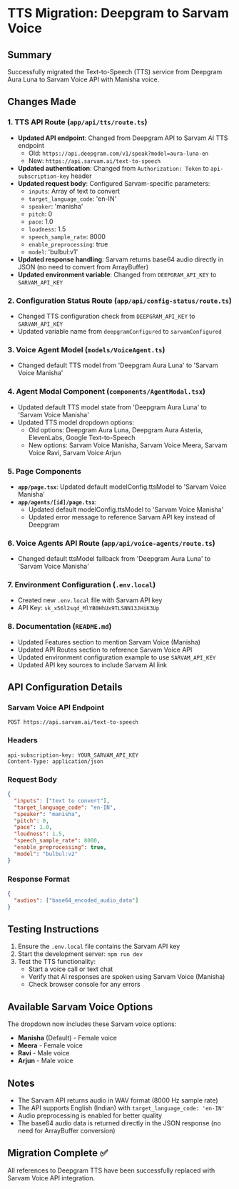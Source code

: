 # TTS Migration: Deepgram to Sarvam Voice

## Summary

Successfully migrated the Text-to-Speech (TTS) service from Deepgram Aura Luna to Sarvam Voice API with Manisha voice.

## Changes Made

### 1. TTS API Route (`app/api/tts/route.ts`)

- **Updated API endpoint**: Changed from Deepgram API to Sarvam AI TTS endpoint
  - Old: `https://api.deepgram.com/v1/speak?model=aura-luna-en`
  - New: `https://api.sarvam.ai/text-to-speech`
- **Updated authentication**: Changed from `Authorization: Token` to `api-subscription-key` header
- **Updated request body**: Configured Sarvam-specific parameters:
  - `inputs`: Array of text to convert
  - `target_language_code`: 'en-IN'
  - `speaker`: 'manisha'
  - `pitch`: 0
  - `pace`: 1.0
  - `loudness`: 1.5
  - `speech_sample_rate`: 8000
  - `enable_preprocessing`: true
  - `model`: 'bulbul:v1'
- **Updated response handling**: Sarvam returns base64 audio directly in JSON (no need to convert from ArrayBuffer)
- **Updated environment variable**: Changed from `DEEPGRAM_API_KEY` to `SARVAM_API_KEY`

### 2. Configuration Status Route (`app/api/config-status/route.ts`)

- Changed TTS configuration check from `DEEPGRAM_API_KEY` to `SARVAM_API_KEY`
- Updated variable name from `deepgramConfigured` to `sarvamConfigured`

### 3. Voice Agent Model (`models/VoiceAgent.ts`)

- Changed default TTS model from 'Deepgram Aura Luna' to 'Sarvam Voice Manisha'

### 4. Agent Modal Component (`components/AgentModal.tsx`)

- Updated default TTS model state from 'Deepgram Aura Luna' to 'Sarvam Voice Manisha'
- Updated TTS model dropdown options:
  - Old options: Deepgram Aura Luna, Deepgram Aura Asteria, ElevenLabs, Google Text-to-Speech
  - New options: Sarvam Voice Manisha, Sarvam Voice Meera, Sarvam Voice Ravi, Sarvam Voice Arjun

### 5. Page Components

- **`app/page.tsx`**: Updated default modelConfig.ttsModel to 'Sarvam Voice Manisha'
- **`app/agents/[id]/page.tsx`**:
  - Updated default modelConfig.ttsModel to 'Sarvam Voice Manisha'
  - Updated error message to reference Sarvam API key instead of Deepgram

### 6. Voice Agents API Route (`app/api/voice-agents/route.ts`)

- Changed default ttsModel fallback from 'Deepgram Aura Luna' to 'Sarvam Voice Manisha'

### 7. Environment Configuration (`.env.local`)

- Created new `.env.local` file with Sarvam API key
- API Key: `sk_x56l2sqd_MlYB0HhUx9TLSNN13JHiK3Up`

### 8. Documentation (`README.md`)

- Updated Features section to mention Sarvam Voice (Manisha)
- Updated API Routes section to reference Sarvam Voice API
- Updated environment configuration example to use `SARVAM_API_KEY`
- Updated API key sources to include Sarvam AI link

## API Configuration Details

### Sarvam Voice API Endpoint

```
POST https://api.sarvam.ai/text-to-speech
```

### Headers

```
api-subscription-key: YOUR_SARVAM_API_KEY
Content-Type: application/json
```

### Request Body

```json
{
  "inputs": ["text to convert"],
  "target_language_code": "en-IN",
  "speaker": "manisha",
  "pitch": 0,
  "pace": 1.0,
  "loudness": 1.5,
  "speech_sample_rate": 8000,
  "enable_preprocessing": true,
  "model": "bulbul:v2"
}
```

### Response Format

```json
{
  "audios": ["base64_encoded_audio_data"]
}
```

## Testing Instructions

1. Ensure the `.env.local` file contains the Sarvam API key
2. Start the development server: `npm run dev`
3. Test the TTS functionality:
   - Start a voice call or text chat
   - Verify that AI responses are spoken using Sarvam Voice (Manisha)
   - Check browser console for any errors

## Available Sarvam Voice Options

The dropdown now includes these Sarvam voice options:

- **Manisha** (Default) - Female voice
- **Meera** - Female voice
- **Ravi** - Male voice
- **Arjun** - Male voice

## Notes

- The Sarvam API returns audio in WAV format (8000 Hz sample rate)
- The API supports English (Indian) with `target_language_code: 'en-IN'`
- Audio preprocessing is enabled for better quality
- The base64 audio data is returned directly in the JSON response (no need for ArrayBuffer conversion)

## Migration Complete ✅

All references to Deepgram TTS have been successfully replaced with Sarvam Voice API integration.
